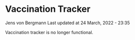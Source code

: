 Vaccination Tracker
================
Jens von Bergmann
Last updated at 24 March, 2022 - 23:35

Vaccination tracker is no longer functional.
